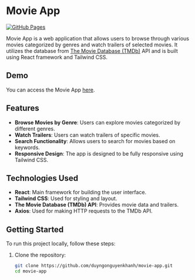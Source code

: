 # Movie App

[![GitHub Pages](https://img.shields.io/badge/GitHub-Pages-blue)](https://duyngonguyenkhanh.github.io/movie-app/)

Movie App is a web application that allows users to browse through various movies categorized by genres and watch trailers of selected movies. It utilizes the database from [The Movie Database (TMDb)](https://www.themoviedb.org/) API and is built using React framework and Tailwind CSS.

## Demo

You can access the Movie App [here](https://duyngonguyenkhanh.github.io/movie-app/).

## Features

- **Browse Movies by Genre**: Users can explore movies categorized by different genres.
- **Watch Trailers**: Users can watch trailers of specific movies.
- **Search Functionality**: Allows users to search for movies based on keywords.
- **Responsive Design**: The app is designed to be fully responsive using Tailwind CSS.

## Technologies Used

- **React**: Main framework for building the user interface.
- **Tailwind CSS**: Used for styling and layout.
- **The Movie Database (TMDb) API**: Provides movie data and trailers.
- **Axios**: Used for making HTTP requests to the TMDb API.

## Getting Started

To run this project locally, follow these steps:

1. Clone the repository:

   ```bash
   git clone https://github.com/duyngonguyenkhanh/movie-app.git
   cd movie-app

